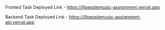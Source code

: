 Fronted Task Deployed Link - https://illpeoplemusic-assignment.vercel.app

Backend Task Deployed Link - https://illpeoplemusic-assignment-api.vercel.app
